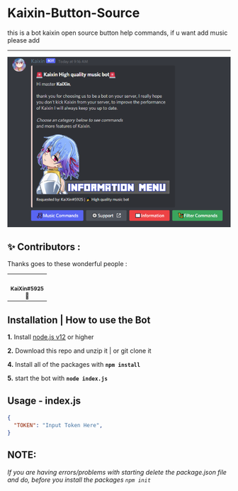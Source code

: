 # Kaixin-Button-Source
this is a bot kaixin open source button help commands, if u want add music please add
<hr>
<p align="center">
 <img src="https://github.com/GarudaID/KaixinBot-Button-SourceDiscord/blob/main/pictures/kai.PNG">
</p>

## ✨ Contributors :

Thanks goes to these wonderful people :

<!-- ALL-CONTRIBUTORS-LIST:START - Do not remove or modify this section -->
<!-- prettier-ignore-start -->
<!-- markdownlint-disable -->

<table>
  <tr>
     <td align="center"><a href="https://github.com/GarudaID"><img src="https://avatars.githubusercontent.com/u/48685463?v=4" width="100px;" alt=""/><br /><sub><b>KaiXin#5925</b></sub></a><br /><a title="Founder Kaixin">👑</a></td>
     
  </tr>
  
</table>

<!-- markdownlint-enable -->
<!-- prettier-ignore-end -->
<!-- ALL-CONTRIBUTORS-LIST:END -->

## Installation | How to use the Bot

 **1.** Install [node.js v12](https://nodejs.org/api/cli.html#cli_unhandled_rejections_mode) or higher

 **2.** Download this repo and unzip it    |    or git clone it
 
 **4.** Install all of the packages with **`npm install`**
 
 **5.** start the bot with **`node index.js`**<br/>

## Usage - index.js

```json
{
  "TOKEN": "Input Token Here",
}
```

## **NOTE:**

*If you are having errors/problems with starting delete the package.json file and do, before you install the packages `npm init`*
